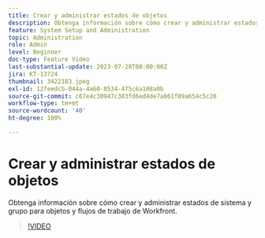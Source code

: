```yaml
---
title: Crear y administrar estados de objetos
description: Obtenga información sobre cómo crear y administrar estados de sistema y grupo para objetos y flujos de trabajo de Workfront.
feature: System Setup and Administration
topic: Administration
role: Admin
level: Beginner
doc-type: Feature Video
last-substantial-update: 2023-07-28T00:00:00Z
jira: KT-13724
thumbnail: 3422183.jpeg
exl-id: 12feedcb-044a-4a60-8534-475c6a108a0b
source-git-commit: c67e4c30947c383fd6ed4de7a861f09a654c5c20
workflow-type: tm+mt
source-wordcount: '40'
ht-degree: 100%

---
```


# Crear y administrar estados de objetos

Obtenga información sobre cómo crear y administrar estados de sistema y grupo para objetos y flujos de trabajo de Workfront.

>[!VIDEO](https://video.tv.adobe.com/v/3422183/?learn=on)
